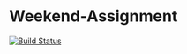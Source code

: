 # Weekend-Assignment
[![Build Status](https://travis-ci.org/farooqkazi/Weekend-Assignment.svg?branch=master)](https://travis-ci.org/farooqkazi/Weekend-Assignment)
